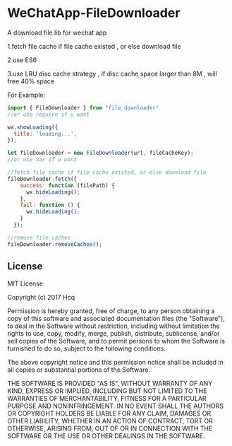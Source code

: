 # WeChatApp-FileDownloader
A download file lib for wechat app

1.fetch file cache if file cache existed , or else download file

2.use ES6

3.use LRU disc cache strategy , if disc cache space larger than 8M , will free 40% space

For Example:
```javascript
import { FileDownloader } from "file_downloader"
//or use require if u want

wx.showLoading({
  title: 'loading...',
});

let fileDownloader = new FileDownloader(url, fileCacheKey);
//or use var if u want

//fetch file cache if file cache existed, or else download file
fileDownloader.fetch({
    success: function (filePath) {
      wx.hideLoading();
    },
    fail: function () {
      wx.hideLoading();
    }
  });

//remove file caches
fileDownloader.removeCaches();

```


## License
MIT License

Copyright (c) 2017 Hcq

Permission is hereby granted, free of charge, to any person obtaining a copy
of this software and associated documentation files (the "Software"), to deal
in the Software without restriction, including without limitation the rights
to use, copy, modify, merge, publish, distribute, sublicense, and/or sell
copies of the Software, and to permit persons to whom the Software is
furnished to do so, subject to the following conditions:

The above copyright notice and this permission notice shall be included in all
copies or substantial portions of the Software.

THE SOFTWARE IS PROVIDED "AS IS", WITHOUT WARRANTY OF ANY KIND, EXPRESS OR
IMPLIED, INCLUDING BUT NOT LIMITED TO THE WARRANTIES OF MERCHANTABILITY,
FITNESS FOR A PARTICULAR PURPOSE AND NONINFRINGEMENT. IN NO EVENT SHALL THE
AUTHORS OR COPYRIGHT HOLDERS BE LIABLE FOR ANY CLAIM, DAMAGES OR OTHER
LIABILITY, WHETHER IN AN ACTION OF CONTRACT, TORT OR OTHERWISE, ARISING FROM,
OUT OF OR IN CONNECTION WITH THE SOFTWARE OR THE USE OR OTHER DEALINGS IN THE
SOFTWARE.
